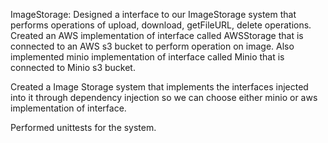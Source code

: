 ImageStorage:
Designed a interface to our ImageStorage system that performs operations of upload,
download, getFileURL, delete operations.
Created an AWS implementation of interface called AWSStorage that is connected to an AWS s3 bucket to perform 
operation on image.
Also implemented minio implementation of interface called Minio that is connected to Minio s3 bucket.

Created a Image Storage system that implements the interfaces injected into it through dependency injection
so we can choose either minio or aws implementation of interface.

Performed unittests for the system.